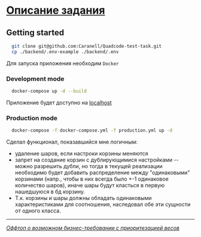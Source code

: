 # [Описание задания](DESCRIPTION.md)

## Getting started

```sh
  git clone git@github.com:Caranell/Quadcode-test-task.git
  cp ./backend/.env-example ./backend/.env
```

Для запуска приложения необходим `Docker`

### Development mode

```sh
  docker-compose up -d --build
```

Приложение будет доступно на [localhost](http://localhost:3000)

### Production mode
```sh
  docker-compose -f docker-compose.yml -f production.yml up -d
```

Сделал функционал, показавшийся мне логичным:
  - удаление шаров, если настроки корзины меняются
  - запрет на создание корзин с дублирующимися настройками -- можно разрешить дубли, но тогда в текущей реализации необходимо будет добавить распределение между "одинаковыми" корзинами (напр., чтобы в них всегда было +-1 одинаковое количество шаров), иначе шары будут класться в первую нашедшуюся в бд корзину.
  - Т.к. корзины и шары должны обладать одинаковыми характеристиками для соотношения, наследовал обе эти сущности от одного класса.


---

_[Оффтоп о возможном бизнес-требовании с приоритезацией весов](OFFTOP.md)_